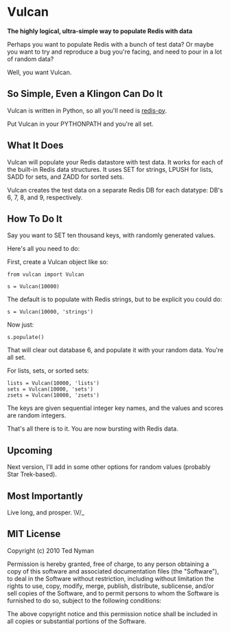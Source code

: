 Vulcan
======

**The highly logical, ultra-simple way to populate Redis with data**

Perhaps you want to populate Redis with a bunch of test data? Or maybe you want to try and reproduce a bug you're facing, and need to pour in a lot of random data?

Well, you want Vulcan.

So Simple, Even a Klingon Can Do It
---------------------------------------

Vulcan is written in Python, so all you'll need is [redis-py](http://github.com/andymccurdy/redis-py "redis-py").

Put Vulcan in your PYTHONPATH and you're all set.

What It Does
---------------

Vulcan will populate your Redis datastore with test data. It works for each of the built-in Redis data structures. It uses SET for strings, LPUSH for lists, SADD for sets, and ZADD for sorted sets. 

Vulcan creates the test data on a separate Redis DB for each datatype: DB's 6, 7, 8, and 9, respectively.

How To Do It
-------------

Say you want to SET ten thousand keys, with randomly generated values.

Here's all you need to do:

First, create a Vulcan object like so:

	from vulcan import Vulcan

	s = Vulcan(10000)

The default is to populate with Redis strings, but to be explicit you could do:

	s = Vulcan(10000, 'strings')

Now just:

	s.populate()

That will clear out database 6, and populate it with your random data. You're all set.

For lists, sets, or sorted sets:

	lists = Vulcan(10000, 'lists')
	sets = Vulcan(10000, 'sets')
	zsets = Vulcan(10000, 'zsets')

The keys are given sequential integer key names, and the values and scores are random integers. 

That's all there is to it. You are now bursting with Redis data. 


Upcoming
---------
Next version, I'll add in some other options for random values (probably Star Trek-based).


Most Importantly
-----------------
Live long, and prosper. \V/_

MIT License
------------

Copyright (c) 2010 Ted Nyman

Permission is hereby granted, free of charge, to any person obtaining a copy of this software and associated documentation files (the "Software"), to deal in the Software without restriction, including without limitation the rights to use, copy, modify, merge, publish, distribute, sublicense, and/or sell copies of the Software, and to permit persons to whom the Software is furnished to do so, subject to the following conditions:

The above copyright notice and this permission notice shall be included in all copies or substantial portions of the Software.
